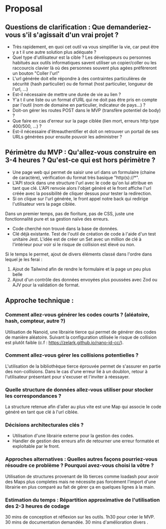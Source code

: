 # Proposal
## Questions de clarification : Que demanderiez-vous s'il s'agissait d'un vrai projet ?
- Très rapidement, en quoi cet outil va vous simplifier la vie, car peut être y a t il une autre solution plus adéquate ?
- Quel type d'utilisateur est la cible ? Les développeurs ou personnes habitués aux outils informatiques savent utiliser un copier/coller ou les raccourcis clavier là où des personnes souvent plus agées préfèreront un bouton "Coller l'url"
- L'url générée doit elle répondre à des contraintes particulières de sécurité (hash particulier) ou de format (host particulier, longueur de l'url, ...)
- Est-il nécessaire de mettre une durée de vie au lien ?
- Y'a t il une liste ou un format d'URL qui ne doit pas être pris en compte par l'outil (nom de domaine en particulier, indicateur de pays...) ?
- Doit-on gérer les routes POST dans le MVP (transfère potentiel de body) ?
- Que faire en cas d'erreur sur la page ciblée (lien mort, erreurs http type 400/500, ...) ?
- Est-il nécessaire d'êtreauthentifier et doit on retrouver un portail de ses URLs générées pour ensuite pouvoir les administrer ?

## Périmètre du MVP : Qu'allez-vous construire en 3-4 heures ? Qu'est-ce qui est hors périmètre ?
- Une page web qui permet de saisir une url dans un formulaire (chaine de caractère), vérification du format très basique "http(s)://*".
- L'API stock dans une structure l'url avec le code qu'on lui attribue en tant que clé. L'API renvoie alors l'objet généré et le front affiche l'url créée avec la possibilité de cliquer dessus pour tester la redirection.
- Si on clique sur l'url générée, le front appel notre back qui redirige l'utilisateur vers la page ciblée.

Dans un premier temps, pas de fioriture, pas de CSS, juste une fonctionnalité pure et sa gestion naïve des erreurs.
- Code cherché non trouvé dans la base de données.
- Clé déjà existante.
Test de l'outil de création de code à l'aide d'un test unitaire Jest. L'idée est de créer un Set avec un million de clé à l'intérieur pour voir si le risque de collision est élevé ou non.

Si le temps le permet, ajout de divers éléments classé dans l'ordre dans lequel je les ferai :
1. Ajout de Tailwind afin de rendre le formulaire et la page un peu plus belle
2. Ajout d'un contrôle des données envoyées plus poussées avec Zod ou AJV pour la validation de format.

## Approche technique :
### Comment allez-vous générer les codes courts ? (aléatoire, hash, compteur, autre ?)
Utilisation de Nanoid, une librairie tierce qui permet de générer des codes de manière aléatoire.
Suivant la configuration utilisée le risque de collision est plutôt faible (c.f : https://zelark.github.io/nano-id-cc/). 

### Comment allez-vous gérer les collisions potentielles ?
L'utilisation de la bibliothèque tierce éprouvée permet de s'assurer en partie des non-collisions.
Dans le cas d'une erreur lié à un doublon, retour à l'utilisateur présentant pour s'excuser et l'inviter à réessayer.

### Quelle structure de données allez-vous utiliser pour stocker les correspondances ?
La structure retenue afin d'aller au plus vite est une Map qui associe le code généré en tant que clé à l'url ciblée.

### Décisions architecturales clés ?
- Utilisation d'une librairie externe pour la gestion des codes.
- Handler de gestion des erreurs afin de retourner une erreur formatée et exploitable par le front.

### Approches alternatives : Quelles autres façons pourriez-vous résoudre ce problème ? Pourquoi avez-vous choisi la vôtre ?
Utilisation de structures provenant de lib tierces comme loadash pour avoir des Maps plus completes mais ne nécessite pas forcément l'import d'une librairie en plus comparé au fait de gérer ça en quelques lignes à la main.


### Estimation du temps : Répartition approximative de l'utilisation des 2-3 heures de codage
30 mins de conception et réflexion sur les outils.
1h30 pour créer le MVP.
30 mins de documentation demandée.
30 mins d'amélioration divers .